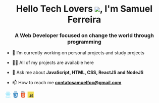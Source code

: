<h1 align="center">Hello Tech Lovers <img src="https://raw.githubusercontent.com/kaueMarques/kaueMarques/master/hi.gif" width="30px">, I'm Samuel Ferreira</h1>
<h3 align="center">A Web Developer focused on change the world through programming</h3>

- 🔭 I’m currently working on personal projects and study projects

- 👨‍💻 All of my projects are available here

- 💬 Ask me about **JavaScript, HTML, CSS, ReactJS and NodeJS**

- 📫 How to reach me **contatosamuelfoc@gmail.com**

<p align="left">
<img src="https://raw.githubusercontent.com/devicons/devicon/master/icons/react/react-original-wordmark.svg" alt="react" width="20" height="20"/>
<img src="https://raw.githubusercontent.com/devicons/devicon/master/icons/css3/css3-plain-wordmark.svg" alt="css3"  width="20" height="20"/>
<img src="https://raw.githubusercontent.com/devicons/devicon/master/icons/html5/html5-original-wordmark.svg" alt="html5"  width="20" height="20"/>
<img src="https://raw.githubusercontent.com/devicons/devicon/master/icons/javascript/javascript-original.svg" alt="javascript" width="20" height="20"/>
</p>
